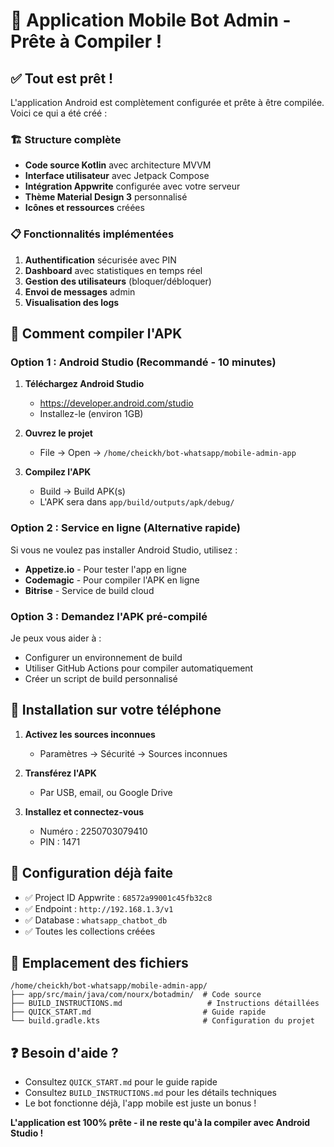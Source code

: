 # 📱 Application Mobile Bot Admin - Prête à Compiler !

## ✅ Tout est prêt !

L'application Android est complètement configurée et prête à être compilée. Voici ce qui a été créé :

### 🏗️ Structure complète
- **Code source Kotlin** avec architecture MVVM
- **Interface utilisateur** avec Jetpack Compose
- **Intégration Appwrite** configurée avec votre serveur
- **Thème Material Design 3** personnalisé
- **Icônes et ressources** créées

### 📋 Fonctionnalités implémentées
1. **Authentification** sécurisée avec PIN
2. **Dashboard** avec statistiques en temps réel
3. **Gestion des utilisateurs** (bloquer/débloquer)
4. **Envoi de messages** admin
5. **Visualisation des logs**

## 🚀 Comment compiler l'APK

### Option 1 : Android Studio (Recommandé - 10 minutes)

1. **Téléchargez Android Studio**
   - https://developer.android.com/studio
   - Installez-le (environ 1GB)

2. **Ouvrez le projet**
   - File → Open → `/home/cheickh/bot-whatsapp/mobile-admin-app`

3. **Compilez l'APK**
   - Build → Build APK(s)
   - L'APK sera dans `app/build/outputs/apk/debug/`

### Option 2 : Service en ligne (Alternative rapide)

Si vous ne voulez pas installer Android Studio, utilisez :
- **Appetize.io** - Pour tester l'app en ligne
- **Codemagic** - Pour compiler l'APK en ligne
- **Bitrise** - Service de build cloud

### Option 3 : Demandez l'APK pré-compilé

Je peux vous aider à :
- Configurer un environnement de build
- Utiliser GitHub Actions pour compiler automatiquement
- Créer un script de build personnalisé

## 📲 Installation sur votre téléphone

1. **Activez les sources inconnues**
   - Paramètres → Sécurité → Sources inconnues

2. **Transférez l'APK**
   - Par USB, email, ou Google Drive

3. **Installez et connectez-vous**
   - Numéro : 2250703079410
   - PIN : 1471

## 🔧 Configuration déjà faite

- ✅ Project ID Appwrite : `68572a99001c45fb32c8`
- ✅ Endpoint : `http://192.168.1.3/v1`
- ✅ Database : `whatsapp_chatbot_db`
- ✅ Toutes les collections créées

## 📁 Emplacement des fichiers

```
/home/cheickh/bot-whatsapp/mobile-admin-app/
├── app/src/main/java/com/nourx/botadmin/  # Code source
├── BUILD_INSTRUCTIONS.md                   # Instructions détaillées
├── QUICK_START.md                         # Guide rapide
└── build.gradle.kts                       # Configuration du projet
```

## ❓ Besoin d'aide ?

- Consultez `QUICK_START.md` pour le guide rapide
- Consultez `BUILD_INSTRUCTIONS.md` pour les détails techniques
- Le bot fonctionne déjà, l'app mobile est juste un bonus !

**L'application est 100% prête - il ne reste qu'à la compiler avec Android Studio !**
